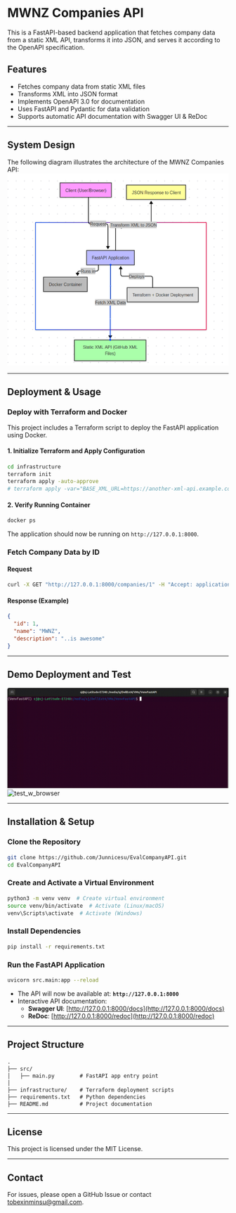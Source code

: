 # MWNZ Companies API

This is a FastAPI-based backend application that fetches company data from a static XML API, transforms it into JSON, and serves it according to the OpenAPI specification.

## Features
- Fetches company data from static XML files
- Transforms XML into JSON format
- Implements OpenAPI 3.0 for documentation
- Uses FastAPI and Pydantic for data validation
- Supports automatic API documentation with Swagger UI & ReDoc

---

## System Design

The following diagram illustrates the architecture of the MWNZ Companies API:
![system_design](images/system_design.png)

---

## Deployment & Usage

### Deploy with Terraform and Docker
This project includes a Terraform script to deploy the FastAPI application using Docker.

#### **1. Initialize Terraform and Apply Configuration**
```bash
cd infrastructure
terraform init
terraform apply -auto-approve
# terraform apply -var="BASE_XML_URL=https://another-xml-api.example.com/" -auto-approve
```

#### **2. Verify Running Container**
```bash
docker ps
```

The application should now be running on `http://127.0.0.1:8000`.

### Fetch Company Data by ID
#### **Request**
```bash
curl -X GET "http://127.0.0.1:8000/companies/1" -H "Accept: application/json"
```
#### **Response (Example)**
```json
{
  "id": 1,
  "name": "MWNZ",
  "description": "..is awesome"
}
```
---

## Demo Deployment and Test
![deploy_by_terraform](images/deploy-terraform.gif)
![test_w_browser](images/Test_W_browser.gif)

---

## Installation & Setup

### Clone the Repository
```bash
git clone https://github.com/Junnicesu/EvalCompanyAPI.git
cd EvalCompanyAPI
```

### Create and Activate a Virtual Environment
```bash
python3 -m venv venv  # Create virtual environment
source venv/bin/activate  # Activate (Linux/macOS)
venv\Scripts\activate  # Activate (Windows)
```

### Install Dependencies
```bash
pip install -r requirements.txt
```

### Run the FastAPI Application
```bash
uvicorn src.main:app --reload
```

- The API will now be available at: **`http://127.0.0.1:8000`**
- Interactive API documentation:
  - **Swagger UI**: [http://127.0.0.1:8000/docs](http://127.0.0.1:8000/docs)
  - **ReDoc**: [http://127.0.0.1:8000/redoc](http://127.0.0.1:8000/redoc)

---

## Project Structure
```text
.
├── src/
│   ├── main.py        # FastAPI app entry point
│
├── infrastructure/    # Terraform deployment scripts
├── requirements.txt   # Python dependencies
├── README.md          # Project documentation
```


---

## License
This project is licensed under the MIT License.


---

## Contact
For issues, please open a GitHub Issue or contact [tobexinminsu@gmail.com](mailto:tobexinminsu@gmail.com).

